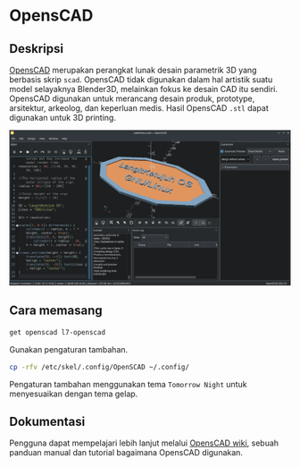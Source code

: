 # OpensCAD

## Deskripsi

[OpensCAD] merupakan perangkat lunak desain parametrik 3D yang berbasis skrip `scad`. OpensCAD tidak digunakan dalam hal artistik suatu model selayaknya Blender3D, melainkan fokus ke desain CAD itu sendiri. OpensCAD digunakan untuk merancang desain produk, prototype, arsitektur, arkeolog, dan keperluan medis. Hasil OpensCAD `.stl` dapat digunakan untuk 3D printing.

![OpensCAD LangitKetujuh OS](../../media/image/openscad-langitketujuh-id.webp)

## Cara memasang

```sh
get openscad l7-openscad
```

Gunakan pengaturan tambahan.

```sh
cp -rfv /etc/skel/.config/OpenSCAD ~/.config/
```

Pengaturan tambahan menggunakan tema `Tomorrow Night` untuk menyesuaikan dengan tema gelap.

## Dokumentasi

Pengguna dapat mempelajari lebih lanjut melalui [OpensCAD wiki], sebuah panduan manual dan tutorial bagaimana OpensCAD digunakan.

[OpensCAD]:https://openscad.org/
[OpensCAD wiki]:https://openscad.org/documentation.html
